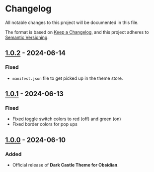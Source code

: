 # Changelog

All notable changes to this project will be documented in this file.

The format is based on [Keep a Changelog](https://keepachangelog.com/en/1.1.0/),
and this project adheres to [Semantic Versioning](https://semver.org/spec/v2.0.0.html).

## [1.0.2] - 2024-06-14

### Fixed

- `manifest.json` file to get picked up in the theme store.

## [1.0.1] - 2024-06-13

### Fixed

- Fixed toggle switch colors to red (off) and green (on)
- Fixed border colors for pop ups

## [1.0.0] - 2024-06-10

### Added

- Official release of **Dark Castle Theme for Obsidian**.

[1.0.2]: https://github.com/scottgriv/Dark-Castle-Obsidian/compare/v1.0.1...v1.0.2
[1.0.1]: https://github.com/scottgriv/Dark-Castle-Obsidian/compare/v1.0.0...v1.0.1
[1.0.0]: https://github.com/scottgriv/Dark-Castle-Obsidian/releases/tag/v1.0.0
